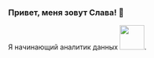 ### Привет, меня зовут Слава! 👋


Я начинающий аналитик данных <img src="https://media.giphy.com/media/c7PcKQlOqZ8Ws/giphy.gif" width="50px">.
<!--
**macfinigun/macfinigun** is a ✨ _special_ ✨ repository because its `README.md` (this file) appears on your GitHub profile.

Here are some ideas to get you started:

- 🔭 I’m currently working on ...
- 🌱 I’m currently learning ...
- 👯 I’m looking to collaborate on ...
- 🤔 I’m looking for help with ...
- 💬 Ask me about ...
- 📫 How to reach me: ...
- 😄 Pronouns: ...
- ⚡ Fun fact: ...
-->
